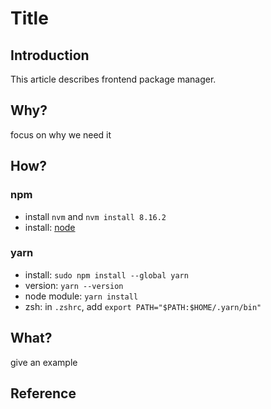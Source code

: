 # Title

## Introduction

This article describes frontend package manager.

## Why?

focus on why we need it

## How?

### npm

* install `nvm` and `nvm install 8.16.2`
* install: [node](https://nodejs.org/en/download/)

### yarn

* install: `sudo npm install --global yarn`
* version: `yarn --version`
* node module: `yarn install`
* zsh: in `.zshrc`, add `export PATH="$PATH:$HOME/.yarn/bin"`

## What?

give an example
<img src="{{site.baseurl}}/assets/img/xxx.png" alt="">

## Reference

